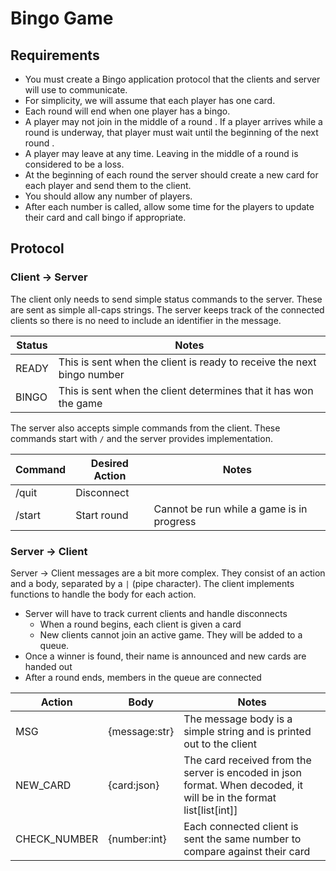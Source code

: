 # Bingo Game

## Requirements

- You must create a Bingo application protocol that the clients and server will use to communicate.
- For simplicity, we will assume that each player has one card.
- Each round will end when one player has a bingo.
- A player may not join in the middle of a round .  If a player arrives while a round is underway, that player must wait until the beginning of the next round .
- A player may leave at any time.  Leaving in the middle of a round is considered to be a loss.
- At the beginning of each round the server should create a new card for each player and send them to the client.
- You should allow any number of players.
- After each number is called, allow some time for the players to update their card and call bingo if appropriate.

## Protocol

### Client -> Server

The client only needs to send simple status commands to the server.  These are sent as simple all-caps strings.  The server keeps track of the connected clients so there is no need to include an identifier in the message.

| Status | Notes                                                                  |
| ------ | ---------------------------------------------------------------------- |
| READY  | This is sent when the client is ready to receive the next bingo number |
| BINGO  | This is sent when the client determines that it has won the game       |

The server also accepts simple commands from the client.  These commands start with `/` and the server provides implementation.

| Command | Desired Action | Notes                                     |
| ------- | -------------- | ----------------------------------------- |
| /quit   | Disconnect     |                                           |
| /start  | Start round    | Cannot be run while a game is in progress |

### Server -> Client

Server -> Client messages are a bit more complex.  They consist of an action and a body, separated by a `|` (pipe character).  The client implements functions to handle the body for each action.

- Server will have to track current clients and handle disconnects
  - When a round begins, each client is given a card
  - New clients cannot join an active game.  They will be added to a queue.
- Once a winner is found, their name is announced and new cards are handed out
- After a round ends, members in the queue are connected

| Action       | Body          | Notes                                                                                                                |
| ------------ | ------------- | -------------------------------------------------------------------------------------------------------------------- |
| MSG          | {message:str} | The message body is a simple string and is printed out to the client                                                 |
| NEW_CARD     | {card:json}   | The card received from the server is encoded in json format.  When decoded, it will be in the format list[list[int]] |
| CHECK_NUMBER | {number:int}  | Each connected client is sent the same number to compare against their card                                          |